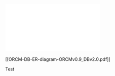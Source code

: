 ![ORCM DB Schema](4-Developer-Guide/4.3-ORCM-DB-Schema/ORCM-DB-ER-diagram-ORCMv0.9_DBv2.0.pdf)

[[ORCM-DB-ER-diagram-ORCMv0.9_DBv2.0.pdf]]

Test